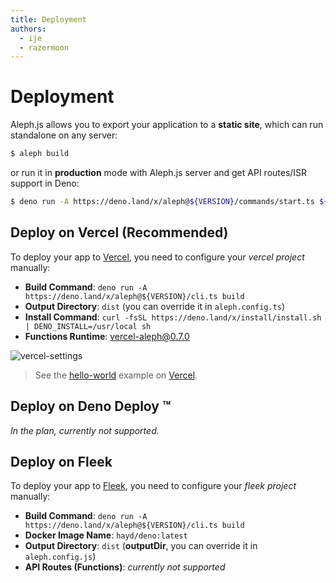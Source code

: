 ```yaml
---
title: Deployment
authors:
  - ije
  - razermoon
---
```


# Deployment

Aleph.js allows you to export your application to a **static site**, which can
run standalone on any server:

```bash
$ aleph build
```

or run it in **production** mode with Aleph.js server and get API routes/ISR
support in Deno:

```bash
$ deno run -A https://deno.land/x/aleph@${VERSION}/commands/start.ts ${APP_DIR} --port 80
```

## Deploy on Vercel (Recommended)

To deploy your app to [Vercel](https://vercel.com), you need to configure your
_vercel project_ manually:

- **Build Command**:
  `deno run -A https://deno.land/x/aleph@${VERSION}/cli.ts build`
- **Output Directory**: `dist` (you can override it in `aleph.config.ts`)
- **Install Command**:
  `curl -fsSL https://deno.land/x/install/install.sh | DENO_INSTALL=/usr/local sh`
- **Functions Runtime**:
  [vercel-aleph@0.7.0](https://github.com/alephjs/vercel-aleph)

![vercel-settings](/vercel-settings.png)

> See the [hello-world](https://alephjs-hello-world.vercel.app/) example on
> [Vercel](https://vercel.com).

## Deploy on Deno Deploy ™️

_In the plan, currently not supported._

## Deploy on Fleek

To deploy your app to [Fleek](https://fleek.co), you need to configure your
_fleek project_ manually:

- **Build Command**:
  `deno run -A https://deno.land/x/aleph@${VERSION}/cli.ts build`
- **Docker Image Name**: `hayd/deno:latest`
- **Output Directory**: `dist` (**outputDir**, you can override it in
  `aleph.config.js`)
- **API Routes (Functions)**: _currently not supported_
